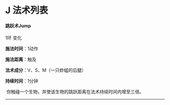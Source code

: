 # J 法术列表

#### 跳跃术Jump 

1环  变化

**施法时间**：1动作

**施法距离**：触及

**法术成分**：V、S、M（一只蚱蜢的后腿）

**持续时间**：1分钟

​     你触碰一个生物，并使该生物的跳跃距离在法术持续时间内增至三倍。

****

